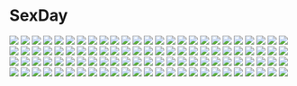 # SexDay
![](https://konachan.com/image/ed949d2daeff9ff70f107e464227caab/Konachan.com%20-%20305911%20aliasing%20bed%20blush%20breasts%20cleavage%20fate_grand_order%20fate_%28series%29%20jjeono%20mash_kyrielight%20purple_eyes%20purple_hair%20short_hair.jpg)
![](https://konachan.com/image/79883d2b4218aaa2536bdc0dacfe3743/Konachan.com%20-%2082087%20braids%20breasts%20cleavage%20hat%20hong_meiling%20red_hair%20touhou%20watermark%20x-boy.jpg)
![](https://konachan.com/image/59440ab9e4ebd375a16e6b8849aaa179/Konachan.com%20-%20294249%20collar%20food%20fruit%20idolmaster%20idolmaster_shiny_colors%20long_hair%20open_shirt%20purple_eyes%20purple_hair%20roki_%280214278%29%20tanaka_mamimi%20twintails.jpg)
![](https://konachan.com/image/aa33fb899bb92f06b62de8cf31e9c143/Konachan.com%20-%20160271%20monkey_d_luffy%20one_piece%20portgas_d_ace%20sabo%20tsuyomaru.jpg)
![](https://konachan.com/image/beb20ac0437fc46bc3ab59752fbd8c60/Konachan.com%20-%20198379%20breasts%20chouhi%20chouun%20kanu%20koihime_musou%20nipples%20nude%20ooshima_miwa%20panties%20pussy%20thighhighs%20third-party_edit%20topless%20uncensored%20underwear%20undressing.jpg)
![](https://konachan.com/image/00d12080702a68896f5a98eccf9dcb8c/Konachan.com%20-%20293560%20animal_ears%20arknights%20bow_%28weapon%29%20industrial%20lmf13007102%20long_hair%20schwarz_%28arknights%29%20see_through%20weapon.jpg)
![](https://konachan.com/image/02558da5b3d20fae5c45e498cecbcbc8/Konachan.com%20-%20139831%20flowers%20japanese_clothes%20moon%20original%20red_eyes%20scarlet_tea_child.jpg)
![](https://konachan.com/image/c1a53c18a108a2e087908a9554d9b065/Konachan.com%20-%2090117%20ass%20byakusouya%20panties%20shikieiki_yamaxanadu%20touhou%20underwear.jpg)
![](https://konachan.com/jpeg/3a7b0d8e9851aafbe668844df1527017/Konachan.com%20-%20141724%20animal_ears%20blush%20chibi%20fang%20foxgirl%20japanese_clothes%20long_hair%20miko%20red_eyes%20tail%20white%20white_hair.jpg)
![](https://konachan.com/jpeg/b2be22bba1a6cb42244080905187902f/Konachan.com%20-%20101072%20bakemonogatari%20blonde_hair%20blood%20kissshot_acerolaorion_heartunderblade%20long_hair%20monogatari_%28series%29%20oshino_shinobu%20rby%20yellow_eyes.jpg)
![](https://konachan.com/image/0380e9f1263f8cff5ee1017c13d391f9/Konachan.com%20-%20171168%202girls%20blue_hair%20blush%20dress%20elbow_gloves%20gloves%20hyperdimension_neptunia%20k-nashi%20kiss%20long_hair%20nepgear%20purple_hair%20shoujo_ai.jpg)
![](https://konachan.com/image/6d307fe4ced8e570e1f9b5291cfa4a63/Konachan.com%20-%2031833%20black_hair%20blue_hair%20favorite%20game_cg%20happy_margaret%21%20kitanoji_nozomi%20kokonoka%20long_hair%20sleeping%20sunset.jpg)
![](https://konachan.com/image/60ed949c4235f1ae85b5298762b1628e/Konachan.com%20-%2066104%20hatsune_miku%20sky%20space%20twintails%20vocaloid%20winter.jpg)
![](https://konachan.com/image/9feb5e15e43c68b48b46a9d42f98af01/Konachan.com%20-%20231367%20blonde_hair%20boat%20book%20drink%20flowers%20hat%20kagayan1096%20long_hair%20orange_eyes%20original%20school_uniform%20water.jpg)
![](https://konachan.com/image/ba1488408c620fc3f4b116cf591f269c/Konachan.com%20-%20141745%20dress%20honey%20lolita_fashion%20long_hair%20original%20thighhighs%20tinkerbell%20tinkle.jpg)
![](https://konachan.com/image/95823418912cc60977357fec4828e092/Konachan.com%20-%2026239%20full_moon_wo_sagashite.jpg)
![](https://konachan.com/image/b51b3b20294ce23a12d1725309e47df2/Konachan.com%20-%20156914%20blonde_hair%20dokidoki%21_precure%20precure.jpg)
![](https://konachan.com/image/c1f6e96e61c9a76aeb8cd0fa91be7036/Konachan.com%20-%20270392%202girls%20bikini%20black_hair%20blue_eyes%20blue_hair%20blush%20close%20hino_rei%20long_hair%20mizuno_ami%20sailor_moon%20short_hair%20sideboob%20swimsuit%20undressing.jpg)
![](https://konachan.com/jpeg/8e55f7b9c193c9f0ee4fd07ad6ca8efc/Konachan.com%20-%20169672%20barefoot%20bed%20book%20bra-ban%21%20breasts%20brown_hair%20cleavage%20long_hair%20muririn%20nakanoshima_tae%20red_eyes%20yuzusoft.jpg)
![](https://konachan.com/jpeg/5f790a563cb7579ab1c60cd8f4f8b279/Konachan.com%20-%20269524%20ass%20bodysuit%20breasts%20damda%20fate_grand_order%20fate_%28series%29%20long_hair%20navel%20purple_hair%20red_eyes%20signed%20skintight%20skirt%20spear%20weapon.jpg)
![](https://konachan.com/image/c221676609afe1f7d630cf9b99a9d08f/Konachan.com%20-%2041518%20blue_eyes%20brown_hair%20ef%20miyamura_miyako%20purple_hair%20school_uniform%20shindou_kei%20short_hair%20sky%20thighhighs%20yellow_eyes.jpg)
![](https://konachan.com/jpeg/ef0ffebf6964c5702142cbc0b1918aca/Konachan.com%20-%20299599%20animal_ears%20blush%20butterfly%20clouds%20flowers%20grass%20original%20short_hair%20shorts%20sky%20stockings%20tail%20tree%20umi_no_mizu%20water%20yellow_eyes.jpg)
![](https://konachan.com/image/c14bfab37591cd78164bfb74281a3e1a/Konachan.com%20-%20135754%20animal_ears%20bunny_ears%20bunnygirl%20byeontae_jagga%20call_of_duty%20gloves%20hat%20henshako%20long_hair%20purple_hair%20reisen_udongein_inaba%20touhou%20weapon%20white.jpg)
![](https://konachan.com/image/8e5f2bb493082ae90b8a66ed6ef78747/Konachan.com%20-%20249997%20ass%20ball%20bikini%20breasts%20clouds%20d.va%20glasses%20group%20hat%20long_hair%20mecha%20navel%20petals%20ponytail%20sky%20sombra%20swimsuit%20symmetra%20tattoo%20tracer%20water%20wink.jpg)
![](https://konachan.com/jpeg/07759bd011af3a133d565671513a2bf1/Konachan.com%20-%20268144%20akaza%20amasaka_miko%20blue_eyes%20breasts%20close%20game_cg%20henshin_3%20long_hair%20may-be_soft%20navel%20nipples%20pink_hair%20topless.jpg)
![](https://konachan.com/image/ffd048a721d9873dcfa33e1867a0bcb2/Konachan.com%20-%20208716%20enj%21%20gloves%20hat%20katana%20original%20pink_hair%20short_hair%20sword%20uniform%20weapon%20white.jpg)
![](https://konachan.com/image/98d6420b0d1347a605a484e8aae617ea/Konachan.com%20-%209055%20school_rumble%20tsukamoto_yakumo.jpg)
![](https://konachan.com/jpeg/a5311dc937f504271ff9669650f2cbca/Konachan.com%20-%20109494%20butterfly%20japanese_clothes%20petals%20pink_hair%20saigyouji_yuyuko%20shijimi-sama%20touhou%20white%20wings.jpg)
![](https://konachan.com/jpeg/b864230de379af53863dcbe24d8e44f0/Konachan.com%20-%20228346%20furude_rika%20game_cg%20group%20higurashi_no_naku_koro_ni%20houjou_satoko%20maebara_keiichi%20male%20ryuuguu_rena%20sonozaki_mion%20tagme_%28artist%29.jpg)
![](https://konachan.com/image/61387450d53ee6383f6a914055464d9e/Konachan.com%20-%20230137%20animal%20bear%20drink%20nomiya_%28no_38%29%20original.jpg)
![](https://konachan.com/image/c346359ce93741d3fb93459dc455686b/Konachan.com%20-%20275710%202girls%20asahina_mana%20breasts%20brown_hair%20cleavage%20clouds%20dress%20flowers%20gray_hair%20long_hair%20mashiro_witch%20short_hair%20silver15%20sky%20thighhighs.jpg)
![](https://konachan.com/image/1e1ee6193951754cdc18113bdf2921af/Konachan.com%20-%20192662%20aliasing%20black_hair%20blue_eyes%20blush%20fang%20group%20hat%20long_hair%20pantyhose%20purple_eyes%20school_uniform%20short_hair%20skirt%20thighhighs%20white_hair%20wink.jpg)
![](https://konachan.com/jpeg/f3fec6e2bc79df66e901840eca021e66/Konachan.com%20-%2087485%20blue_eyes%20blush%20close%20kousaka_kirino%20orange_hair%20ore_no_imouto_ga_konna_ni_kawaii_wake_ga_nai%20transparent%20vector.jpg)
![](https://konachan.com/image/bb845d50d07a4b684ab3f75facc45914/Konachan.com%20-%2087308%20metal_gear_solid%20metal_gear_solid%3A_peace_walker%20paz_ortega_andrade.jpg)
![](https://konachan.com/image/75983a0e0745826ffcb13681b030c065/Konachan.com%20-%2095744%20black_rock_shooter%20chain%20katana%20kuroi_mato%20sword%20weapon.jpg)
![](https://konachan.com/image/920ca110ab4aebe1af678c5fc3cbbfde/Konachan.com%20-%2010515%20bikini%20bunnygirl%20swimsuit%20tagme.jpg)
![](https://konachan.com/jpeg/65265f8bd17267dc54f4ef056ae01595/Konachan.com%20-%20300387%20alexmaster%20bed%20blush%20braids%20breasts%20clouds%20dress%20gray_hair%20jinguang_shengpu%20long_hair%20sennen_sensou_aigis%20sky%20sunset%20twintails%20yellow_eyes.jpg)
![](https://konachan.com/image/2860e709abead52edbfc69d32a30daa0/Konachan.com%20-%20246853%202girls%20anthropomorphism%20brown_hair%20fudo_shin%20green_eyes%20green_hair%20japanese_clothes%20kantai_collection%20kumano_%28kancolle%29%20long_hair%20ponytail.jpg)
![](https://konachan.com/image/f0b723200578399b7e9a09e5939b85f4/Konachan.com%20-%20175284%202girls%20black_hair%20clouds%20flowers%20japanese_clothes%20jpeg_artifacts%20long_hair%20original%20pantyhose%20petals%20scarf%20short_hair%20skirt%20tree%20water.jpg)
![](https://konachan.com/jpeg/1585d6ddafcbb3f54c026997a6d43fe1/Konachan.com%20-%20275083%202girls%20ass%20barefoot%20bikini%20blonde_hair%20bow%20erie%20gray_hair%20long_hair%20navel%20pink_eyes%20purple_eyes%20short_hair%20swimsuit%20tagme_%28artist%29%20water%20wet.jpg)
![](https://konachan.com/jpeg/c25b2e35e1528acd8fc067c840e8d9e1/Konachan.com%20-%20250239%20all_male%20black%20cigarette%20dojima_ryotaro%20gun%20male%20naked_cat%20persona%20persona_4%20red_eyes%20short_hair%20smoking%20suit%20tie%20weapon.jpg)
![](https://konachan.com/image/9cec68cf4115c0be3fa9edc6aaa85dbc/Konachan.com%20-%20181830%20aki_shizuha%20arinu%20blonde_hair%20blush%20breasts%20cleavage%20short_hair%20touhou%20yellow_eyes.jpg)
![](https://konachan.com/image/5fc7711128dbc87df17c8b46b6e9147b/Konachan.com%20-%20101655%20animal_ears%20blonde_hair%20clouds%20dress%20foxgirl%20multiple_tails%20sky%20tail%20tamamono_atae%20touhou%20tree%20umbrella%20yakumo_ran%20yakumo_yukari.jpg)
![](https://konachan.com/jpeg/6bca1209db9c054bd0421350c3412941/Konachan.com%20-%20250114%20anthropomorphism%20ass%20blonde_hair%20blush%20brown_eyes%20elbow_gloves%20gloves%20headband%20kantai_collection%20long_hair%20school_uniform%20skirt%20thighhighs%20yumekii.jpg)
![](https://konachan.com/image/e3f9087cce07f0b0645883e70b0e20c5/Konachan.com%20-%2087171%20kousaka_kirino%20kousaka_kyousuke%20male%20ore_no_imouto_ga_konna_ni_kawaii_wake_ga_nai%20swordsouls.jpg)
![](https://konachan.com/image/f4849eab46cd8a15bd29fdf5ba9ff35e/Konachan.com%20-%2062285%20run_elsie_jewelria%20to_love_ru.jpg)
![](https://konachan.com/image/28d827063aa88ef0bf02f9981ca137e6/Konachan.com%20-%20281698%20bikini%20blonde_hair%20blush%20breasts%20clouds%20cum%20green_eyes%20headband%20leaves%20lolicept%20long_hair%20ponytail%20pussy_juice%20ribbons%20sex%20signed%20sky%20swimsuit.jpg)
![](https://konachan.com/jpeg/c0ddb9a947bdd1fe5a40df727af41f5d/Konachan.com%20-%20213328%20bakemonogatari%20blonde_hair%20dress%20huykho192%20kizumonogatari%20nisemonogatari%20oshino_shinobu%20realistic%20summer_dress%20vampire%20yellow_eyes.jpg)
![](https://konachan.com/jpeg/2b11a55a0798c92fc41065deda4112cd/Konachan.com%20-%20221238%20black_hair%20blush%20bra%20braids%20close%20cropped%20glasses%20natsu_natsuna_%28imomu%29%20red_eyes%20scan%20school_swimsuit%20see_through%20swimsuit%20underwear%20yellow_eyes.jpg)
![](https://konachan.com/image/10afb601d94f0657f23507cc20c2caf7/Konachan.com%20-%20206903%20group%20hatsune_miku%20kagamine_len%20kagamine_rin%20kaito%20male%20megurine_luka%20meiko%20vocaloid%20yuki_sakura.jpg)
![](https://konachan.com/image/24cf1d1946fca29fe704131f5b77d852/Konachan.com%20-%2051212%202girls%20itou_noiji%20jpeg_artifacts%20maid%20shakugan_no_shana%20shana%20wilhelmina_carmel.jpg)
![](https://konachan.com/image/a381f59e16122731021fba69939951b3/Konachan.com%20-%20185534%20blue_hair%20dress%20gengetsu_chihiro%20hat%20red_eyes%20remilia_scarlet%20short_hair%20touhou%20vampire%20wristwear.jpg)
![](https://konachan.com/image/eeffbe3b54f2187b4ead0bf5fd17a7a6/Konachan.com%20-%20177250%20apron%20brown_eyes%20brown_hair%20candy%20clouds%20drink%20food%20glasses%20group%20headdress%20headphones%20lollipop%20long_hair%20maid%20microphone%20original%20sky%20watermark%20x-boy.jpg)
![](https://konachan.com/jpeg/f8a36dc9bdcd63a4c88c8925ec4cc499/Konachan.com%20-%20199403%20ass_grab%20blue_eyes%20blush%20bow%20breasts%20brown_hair%20censored%20cleavage%20game_cg%20long_hair%20panties%20penis%20pussy%20ribbons%20sex%20tagme%20twintails%20underwear.jpg)
![](https://konachan.com/image/d8e28f08f0de6e22b23cfbb76db8e379/Konachan.com%20-%2011533%20hisui%20kohaku%20maid%20shingetsutan_tsukihime%20twins.jpg)
![](https://konachan.com/jpeg/7b519079a7e34daa5bca05bd0ab99e87/Konachan.com%20-%20234028%202girls%20black_hair%20blush%20breasts%20brown_eyes%20brown_hair%20long_hair%20nipples%20no_bra%20nopan%20purple_eyes%20pussy_juice%20rafael-m%20short_hair%20tribadism%20yukata%20yuri.jpg)
![](https://konachan.com/image/fce86ee086bbe944f9bf0fcf604ad943/Konachan.com%20-%2013076%20juliet_nao_zhang%20kuga_natsuki%20mai-hime%20mai-otome%20natsuki_kruger%20yuuki_nao.jpg)
![](https://konachan.com/image/ec845ba275fbd7183248f163dbc0fd67/Konachan.com%20-%20307303%200x3%20glasses%20long_hair%20original%20witch.jpg)
![](https://konachan.com/image/f74d670e5aefa87a481426cb33172a73/Konachan.com%20-%2081151%20blue_eyes%20red_hair%20rick.black%20school_uniform%20see_through%20thighhighs%20wet.jpg)
![](https://konachan.com/image/535f3249ba0f3596d872d23ea5d7ff9f/Konachan.com%20-%20172701%20brown_eyes%20brown_hair%20cape%20hat%20kill_la_kill%20mankanshoku_mako%20navel%20rokusuke%20school_uniform%20short_hair.jpg)
![](https://konachan.com/jpeg/0475076795fcc80e99d2bf8c8e23cb45/Konachan.com%20-%20149199%20flowers%20nekoume%20parthenon%20sunflower%20tagme.jpg)
![](https://konachan.com/image/0b1d650654ae21e145474f4451f2fe55/Konachan.com%20-%2022360%20aquaplus%20leaf%20mitsumi_misato%20third-party_edit%20to_heart%20to_heart_2%20yoshioka_chie.jpg)
![](https://konachan.com/image/7584a056e1b1831fc83a5c3a506cecce/Konachan.com%20-%20262328%20animal_ears%20breasts%20catgirl%20hinata_channel%20nanase_akira_%28iiiostiii%29%20nekomiya_hinata%20nipples%20thighhighs.jpg)
![](https://konachan.com/image/09641c7f907b74e61b47b62eafc954a6/Konachan.com%20-%20138434%20all_male%20ii-chan%20male%20salay%20trap%20zaregoto_series.jpg)
![](https://konachan.com/jpeg/c1b85c1dddcbded24291a3752233da08/Konachan.com%20-%20299692%202girls%20anthropomorphism%20ash_arms%20b-24_liberator_%28ash_arms%29%20blonde_hair%20food%20garter%20long_hair%20pantyhose%20purple_hair%20shoujo_ai%20uniform.jpg)
![](https://konachan.com/image/596350dd12f1d4162caee850fc2ec4ab/Konachan.com%20-%2014156%20bleach%20kuchiki_rukia%20kurosaki_ichigo%20male.jpg)
![](https://konachan.com/image/2325b11efea9e148b09873984cdbdf4f/Konachan.com%20-%20181314%20blue_eyes%20blue_hair%20gloves%20group%20halo%20harano%20kneehighs%20long_hair%20pink_eyes%20ponytail%20red_eyes%20short_hair%20shorts%20skirt%20thighhighs%20tie%20twintails%20water.jpg)
![](https://konachan.com/image/de76c6715a03a51d4759899c69e1b7a2/Konachan.com%20-%20197806%20blade_%26_soul%20panties%20red_hair%20short_hair%20tagme_%28character%29%20thighhighs%20underwear%20xiang.jpg)
![](https://konachan.com/jpeg/1e2680d8eac310a4bff270c62d5d58c5/Konachan.com%20-%20192451%20building%20butterfly%20city%20long_hair%20natsumoka%20original%20purple_eyes%20red_hair%20skirt%20thighhighs%20water%20zettai_ryouiki.jpg)
![](https://konachan.com/jpeg/14080ad7493ce51903383d6cb660a942/Konachan.com%20-%20290906%20anthropomorphism%20azur_lane%20blonde_hair%20blue_eyes%20breasts%20cape%20cleavage%20gloves%20hat%20long_hair%20mivit%20third-party_edit%20uniform%20water%20weapon.jpg)
![](https://konachan.com/jpeg/f06cad835e60ad412b0fada56a562833/Konachan.com%20-%20305862%20apron%20arknights%20barefoot%20book%20feathers%20flowers%20food%20halo%20ipod%20maid%20panties%20pantyhose%20petals%20ponytail%20red_hair%20rose%20short_hair%20tie%20underwear%20wings.jpg)
![](https://konachan.com/jpeg/9cbe311f01482d4f63e7ea72e89dad32/Konachan.com%20-%20187198%20barefoot%20flowers%20glasses%20kuriyama_mirai%20kyoukai_no_kanata%20orange_hair%20petals%20ribbons%20school_uniform%20short_hair%20skirt%20terras.jpg)
![](https://konachan.com/image/6df295ad5d4d15ad1598c1d7afa0354d/Konachan.com%20-%20299462%20black_hair%20blue_eyes%20breasts%20cleavage%20fuu_%28fuore%29%20naked_shirt%20no_bra%20original%20shirt%20short_hair%20wink.jpg)
![](https://konachan.com/jpeg/dd2e6fb30e95443ef91e55fde54b6483/Konachan.com%20-%20285834%20blush%20breasts%20brown_hair%20cake%20cleavage%20close%20food%20long_hair%20original%20purple_eyes%20totsuka_habari%20twintails.jpg)
![](https://konachan.com/image/7ec6be8921f6ce20d718f647a20ff801/Konachan.com%20-%20125412%20akiyama_mio%20black_eyes%20black_hair%20bondage%20censored%20kaiga%20k-on%21%20long_hair%20penis%20pubic_hair%20pussy%20school_uniform%20sex%20spread_legs.jpg)
![](https://konachan.com/jpeg/f849315f9e5a2801d622cc7c7c1a9571/Konachan.com%20-%20305355%20bed%20blush%20bow%20breasts%20bunny_ears%20cameltoe%20chocolate%20gray_hair%20hamikoron%20nipples%20no_bra%20open_shirt%20original%20panties%20thighhighs%20twintails%20underwear.jpg)
![](https://konachan.com/image/be3236fa741af42310bc5665f28850a7/Konachan.com%20-%20126026%20amagami%20anus%20ass%20ayatsuji_tsukasa%20black_eyes%20black_hair%20blush%20censored%20cum%20long_hair%20nude%20penis%20pussy%20pussy_juice%20sex.jpg)
![](https://konachan.com/jpeg/0c45787d4404beb4b684d1387e12b4a6/Konachan.com%20-%20301744%20akai_haato%20blonde_hair%20blue_eyes%20breasts%20cleavage%20dress%20garter%20hololive%20kuria_%28clear_trip_second%29%20long_hair.jpg)
![](https://konachan.com/image/2cf8a9f1e4b18a47fa618c2167e140bf/Konachan.com%20-%20178617%20black_eyes%20black_hair%20breasts%20cape%20gloves%20kill_la_kill%20matoi_ryuuko%20navel%20short_hair%20sideboob%20signed%20skirt%20sword%20torn_clothes%20weapon%20zhoujialin.jpg)
![](https://konachan.com/jpeg/30e641a71cc4224766109cecae160605/Konachan.com%20-%2073770%20blush%20braids%20brown_eyes%20brown_hair%20dress%20game_cg%20ko%7Echa%20long_hair%20moon%20nina_lindberg%20ribbons%20shukufuku_no_campanella%20sky%20stars%20windmill_oasis.jpg)
![](https://konachan.com/jpeg/e66aa69c14c163b3c5f2b584f4aa7a93/Konachan.com%20-%20306538%20blush%20breasts%20brown_eyes%20cameltoe%20long_hair%20love_live%21_sunshine%21%21%20navel%20nipples%20panties%20red_hair%20sakurauchi_riko%20topless%20underwear.jpg)
![](https://konachan.com/image/d861ab2c936bf4a96091cfbc5a6a9883/Konachan.com%20-%20129461%20animal_ears%20black_hair%20breasts%20brown_eyes%20eyepatch%20katou_takeko%20motsu_%28artist%29%20nipples%20nude%20sakamoto_mio%20strike_witches%20tail%20takei_junko%20yuri.jpg)
![](https://konachan.com/jpeg/4a8db5797f998606caf5682445439be5/Konachan.com%20-%20289407%20breasts%20cleavage%20leria_v%20long_hair%20original%20purple_eyes%20purple_hair%20school_uniform%20shirt%20skirt%20thighhighs%20zettai_ryouiki.jpg)
![](https://konachan.com/image/f38dc38069dab7df4e0e0d38b5cf6cf0/Konachan.com%20-%20304729%20building%20city%20clouds%20landscape%20noba%20original%20scenic%20watermark.jpg)
![](https://konachan.com/jpeg/583ac1af60efb1ca50bd60aabdc09551/Konachan.com%20-%20271065%20animal%20anthropomorphism%20azur_lane%20black_hair%20breasts%20cat%20cleavage%20dress%20long_hair%20panties%20pdxen%20red_eyes%20stockings%20thighhighs%20underwear.jpg)
![](https://konachan.com/image/7619ed702a26ec990f18ee14225bec71/Konachan.com%20-%2093043%20animal_ears%20aqua_eyes%20boots%20bra%20breasts%20bunny%20bunny_ears%20bunnygirl%20cleavage%20original%20scarf%20tail%20thighhighs%20underwear%20ut_%28apt%29.jpg)
![](https://konachan.com/image/315f569a05fb0bd9db32685f66f16101/Konachan.com%20-%20148171%20ass%20blush%20brown_eyes%20green_hair%20horns%20masturbation%20pointed_ears%20pussy%20pussy_juice%20shinrabanshou%20short_hair%20tagme%20tail%20thighhighs%20uncensored%20wings.jpg)
![](https://konachan.com/jpeg/7e7d5d0683785b3528baed6bcfd15fa3/Konachan.com%20-%20278935%20blush%20breasts%20brown_eyes%20brown_hair%20fellatio%20game_cg%20kneehighs%20kopianget%20negligee_%28game%29%20no_bra%20penis%20short_hair%20skirt%20topless%20uncensored.jpg)
![](https://konachan.com/image/0056ccc5e9aee56dbd254bde1db7c9b8/Konachan.com%20-%2097420%20aya_kyunik%20cape%20gloves%20mahou_shoujo_madoka_magica%20miki_sayaka%20red_eyes%20sword%20thighhighs%20weapon.jpg)
![](https://konachan.com/image/d375f747e6b164e5d728361005247b3b/Konachan.com%20-%20160311%20blonde_hair%20dress%20green_eyes%20horns%20long_hair%20mnjs%20original%20purple_hair%20short_hair.jpg)
![](https://konachan.com/image/c1707a28fd7fa78eaca3c379eaa336b6/Konachan.com%20-%2052925%20clannad%20okazaki_tomoya%20okazaki_ushio%20signed%20vector.jpg)
![](https://konachan.com/image/7c3459ae97511ac97a63f01b6e916c41/Konachan.com%20-%2013030%20lucky_star%20takara_miyuki.jpg)
![](https://konachan.com/image/a4af42034a5ed8e55eece041d0e1bcbf/Konachan.com%20-%20103231%20blue_eyes%20brown_hair%20cuteg%20flowers%20panties%20striped_panties%20thighhighs%20underwear.jpg)
![](https://konachan.com/jpeg/ae9491e8e23e899056fc8d10a6737d32/Konachan.com%20-%20209869%20ani%20animal%20black_hair%20blue_eyes%20green_eyes%20hat%20logo%20long_hair%20niu_katsumi%20pantyhose%20purple_hair%20red_eyes%20ribbons%20skirt%20thighhighs%20white_hair.jpg)
![](https://konachan.com/image/0244475f20b60ce5c5e5b0de6e7fb272/Konachan.com%20-%2026393%20fate_%28series%29%20fate_stay_night%20rider%20white.jpeg)
![](https://konachan.com/image/fa5fa4f35ae97ed0f29bbb8de2c1019c/Konachan.com%20-%20257120%20aqua_eyes%20aqua_hair%20boots%20bow%20breasts%20cleavage%20gloves%20hat%20keepout%20long_hair%20navel%20scarf%20skirt%20snow%20snowman%20square_enix%20twintails%20winter.jpg)
![](https://konachan.com/image/8b6751eb5b1265a5835be7fe00d17fec/Konachan.com%20-%2074617%20hatsune_miku%20koi_wa_sensou_%28vocaloid%29%20twintails%20vocaloid.jpg)
![](https://konachan.com/jpeg/9d55ad1a0b92bc07ed9ec613b9f13bcc/Konachan.com%20-%20267686%20aqua_eyes%20black_hair%20blush%20breasts%20dark_skin%20fang%20long_hair%20nipples%20original%20panties%20panty_pull%20pubic_hair%20sei000%20thighhighs%20twintails%20underwear.jpg)
![](https://konachan.com/jpeg/a7c903fc2012c13e3888f1ee4a3951fe/Konachan.com%20-%2064961%20black%20horns%20ibuki_suika%20monochrome%20silhouette%20touhou%20vector.jpg)
![](https://konachan.com/image/bb24b20f5221fd02fe8e356508710410/Konachan.com%20-%2018907%20alphonse_elric%20edward_elric%20fullmetal_alchemist.jpg)
